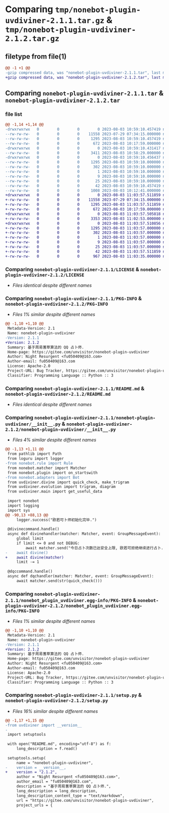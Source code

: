 # Comparing `tmp/nonebot-plugin-uvdiviner-2.1.1.tar.gz` & `tmp/nonebot-plugin-uvdiviner-2.1.2.tar.gz`

## filetype from file(1)

```diff
@@ -1 +1 @@
-gzip compressed data, was "nonebot-plugin-uvdiviner-2.1.1.tar", last modified: Thu Aug  3 10:59:10 2023, max compression
+gzip compressed data, was "nonebot-plugin-uvdiviner-2.1.2.tar", last modified: Thu Aug  3 11:03:57 2023, max compression
```

## Comparing `nonebot-plugin-uvdiviner-2.1.1.tar` & `nonebot-plugin-uvdiviner-2.1.2.tar`

### file list

```diff
@@ -1,14 +1,14 @@
-drwxrwxrwx   0        0        0        0 2023-08-03 10:59:10.457419 nonebot-plugin-uvdiviner-2.1.1/
--rw-rw-rw-   0        0        0    11558 2023-07-29 07:34:15.000000 nonebot-plugin-uvdiviner-2.1.1/LICENSE
--rw-rw-rw-   0        0        0     1295 2023-08-03 10:59:10.457419 nonebot-plugin-uvdiviner-2.1.1/PKG-INFO
--rw-rw-rw-   0        0        0      672 2023-08-03 10:17:59.000000 nonebot-plugin-uvdiviner-2.1.1/README.md
-drwxrwxrwx   0        0        0        0 2023-08-03 10:59:10.431417 nonebot-plugin-uvdiviner-2.1.1/nonebot-plugin-uvdiviner/
--rw-rw-rw-   0        0        0     3411 2023-08-03 10:58:29.000000 nonebot-plugin-uvdiviner-2.1.1/nonebot-plugin-uvdiviner/__init__.py
-drwxrwxrwx   0        0        0        0 2023-08-03 10:59:10.456437 nonebot-plugin-uvdiviner-2.1.1/nonebot_plugin_uvdiviner.egg-info/
--rw-rw-rw-   0        0        0     1295 2023-08-03 10:59:10.000000 nonebot-plugin-uvdiviner-2.1.1/nonebot_plugin_uvdiviner.egg-info/PKG-INFO
--rw-rw-rw-   0        0        0      302 2023-08-03 10:59:10.000000 nonebot-plugin-uvdiviner-2.1.1/nonebot_plugin_uvdiviner.egg-info/SOURCES.txt
--rw-rw-rw-   0        0        0        1 2023-08-03 10:59:10.000000 nonebot-plugin-uvdiviner-2.1.1/nonebot_plugin_uvdiviner.egg-info/dependency_links.txt
--rw-rw-rw-   0        0        0        9 2023-08-03 10:59:10.000000 nonebot-plugin-uvdiviner-2.1.1/nonebot_plugin_uvdiviner.egg-info/requires.txt
--rw-rw-rw-   0        0        0       25 2023-08-03 10:59:10.000000 nonebot-plugin-uvdiviner-2.1.1/nonebot_plugin_uvdiviner.egg-info/top_level.txt
--rw-rw-rw-   0        0        0       42 2023-08-03 10:59:10.457419 nonebot-plugin-uvdiviner-2.1.1/setup.cfg
--rw-rw-rw-   0        0        0     1008 2023-08-03 10:12:41.000000 nonebot-plugin-uvdiviner-2.1.1/setup.py
+drwxrwxrwx   0        0        0        0 2023-08-03 11:03:57.511859 nonebot-plugin-uvdiviner-2.1.2/
+-rw-rw-rw-   0        0        0    11558 2023-07-29 07:34:15.000000 nonebot-plugin-uvdiviner-2.1.2/LICENSE
+-rw-rw-rw-   0        0        0     1295 2023-08-03 11:03:57.511859 nonebot-plugin-uvdiviner-2.1.2/PKG-INFO
+-rw-rw-rw-   0        0        0      672 2023-08-03 10:17:59.000000 nonebot-plugin-uvdiviner-2.1.2/README.md
+drwxrwxrwx   0        0        0        0 2023-08-03 11:03:57.505818 nonebot-plugin-uvdiviner-2.1.2/nonebot-plugin-uvdiviner/
+-rw-rw-rw-   0        0        0     3353 2023-08-03 11:02:53.000000 nonebot-plugin-uvdiviner-2.1.2/nonebot-plugin-uvdiviner/__init__.py
+drwxrwxrwx   0        0        0        0 2023-08-03 11:03:57.510856 nonebot-plugin-uvdiviner-2.1.2/nonebot_plugin_uvdiviner.egg-info/
+-rw-rw-rw-   0        0        0     1295 2023-08-03 11:03:57.000000 nonebot-plugin-uvdiviner-2.1.2/nonebot_plugin_uvdiviner.egg-info/PKG-INFO
+-rw-rw-rw-   0        0        0      302 2023-08-03 11:03:57.000000 nonebot-plugin-uvdiviner-2.1.2/nonebot_plugin_uvdiviner.egg-info/SOURCES.txt
+-rw-rw-rw-   0        0        0        1 2023-08-03 11:03:57.000000 nonebot-plugin-uvdiviner-2.1.2/nonebot_plugin_uvdiviner.egg-info/dependency_links.txt
+-rw-rw-rw-   0        0        0        9 2023-08-03 11:03:57.000000 nonebot-plugin-uvdiviner-2.1.2/nonebot_plugin_uvdiviner.egg-info/requires.txt
+-rw-rw-rw-   0        0        0       25 2023-08-03 11:03:57.000000 nonebot-plugin-uvdiviner-2.1.2/nonebot_plugin_uvdiviner.egg-info/top_level.txt
+-rw-rw-rw-   0        0        0       42 2023-08-03 11:03:57.511859 nonebot-plugin-uvdiviner-2.1.2/setup.cfg
+-rw-rw-rw-   0        0        0      967 2023-08-03 11:03:35.000000 nonebot-plugin-uvdiviner-2.1.2/setup.py
```

### Comparing `nonebot-plugin-uvdiviner-2.1.1/LICENSE` & `nonebot-plugin-uvdiviner-2.1.2/LICENSE`

 * *Files identical despite different names*

### Comparing `nonebot-plugin-uvdiviner-2.1.1/PKG-INFO` & `nonebot-plugin-uvdiviner-2.1.2/PKG-INFO`

 * *Files 1% similar despite different names*

```diff
@@ -1,10 +1,10 @@
 Metadata-Version: 2.1
 Name: nonebot-plugin-uvdiviner
-Version: 2.1.1
+Version: 2.1.2
 Summary: 基于周易蓍草算法的 QQ 占卜师.
 Home-page: https://gitee.com/unvisitor/nonebot-plugin-uvdiviner
 Author: Night Resurgent <fu050409@163.com>
 Author-email: fu050409@163.com
 License: Apache-2.0
 Project-URL: Bug Tracker, https://gitee.com/unvisitor/nonebot-plugin-uvdiviner/issues
 Classifier: Programming Language :: Python :: 3
```

### Comparing `nonebot-plugin-uvdiviner-2.1.1/README.md` & `nonebot-plugin-uvdiviner-2.1.2/README.md`

 * *Files identical despite different names*

### Comparing `nonebot-plugin-uvdiviner-2.1.1/nonebot-plugin-uvdiviner/__init__.py` & `nonebot-plugin-uvdiviner-2.1.2/nonebot-plugin-uvdiviner/__init__.py`

 * *Files 4% similar despite different names*

```diff
@@ -1,13 +1,11 @@
 from pathlib import Path
 from loguru import logger
-from nonebot.rule import Rule
 from nonebot.matcher import Matcher
 from nonebot.plugin import on_startswith
-from nonebot.adapters import Bot
 from uvdiviner.divine import quick_check, make_trigram
 from uvdiviner.evolution import trigram, diagram
 from uvdiviner.main import get_useful_data
 
 import nonebot
 import logging
 import sys
@@ -90,13 +88,13 @@
     logger.success("欧若可卜师初始化完毕.")
 
 @divinecommand.handle()
 async def divinehandler(matcher: Matcher, event: GroupMessageEvent):
     global limit
     if limit <= 0 and not DEBUG:
         await matcher.send("今日占卜次数已达安全上限, 欧若可拒绝继续进行占卜.")
-    await divine()
+    await divine(matcher)
     limit -= 1
 
 @dqccommand.handle()
 async def dqchandler(matcher: Matcher, event: GroupMessageEvent):
     await matcher.send(str(quick_check()))
```

### Comparing `nonebot-plugin-uvdiviner-2.1.1/nonebot_plugin_uvdiviner.egg-info/PKG-INFO` & `nonebot-plugin-uvdiviner-2.1.2/nonebot_plugin_uvdiviner.egg-info/PKG-INFO`

 * *Files 1% similar despite different names*

```diff
@@ -1,10 +1,10 @@
 Metadata-Version: 2.1
 Name: nonebot-plugin-uvdiviner
-Version: 2.1.1
+Version: 2.1.2
 Summary: 基于周易蓍草算法的 QQ 占卜师.
 Home-page: https://gitee.com/unvisitor/nonebot-plugin-uvdiviner
 Author: Night Resurgent <fu050409@163.com>
 Author-email: fu050409@163.com
 License: Apache-2.0
 Project-URL: Bug Tracker, https://gitee.com/unvisitor/nonebot-plugin-uvdiviner/issues
 Classifier: Programming Language :: Python :: 3
```

### Comparing `nonebot-plugin-uvdiviner-2.1.1/setup.py` & `nonebot-plugin-uvdiviner-2.1.2/setup.py`

 * *Files 16% similar despite different names*

```diff
@@ -1,17 +1,15 @@
-from uvdiviner import __version__
-
 import setuptools
 
 with open("README.md", encoding="utf-8") as f:
     long_description = f.read()
 
 setuptools.setup(
     name = "nonebot-plugin-uvdiviner",
-    version = __version__,
+    version = "2.1.2",
     author = "Night Resurgent <fu050409@163.com>",
     author_email = "fu050409@163.com",
     description = "基于周易蓍草算法的 QQ 占卜师.",
     long_description = long_description,
     long_description_content_type = "text/markdown",
     url = "https://gitee.com/unvisitor/nonebot-plugin-uvdiviner",
     project_urls = {
```

